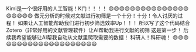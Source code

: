 Kimi是一个很好用的人工智能！K门！！！！
😄😄😄😄😄😄😄😄😄😄😄😄😄😄😄😄😄😄😄😄
做元分析的时候对文献进行初筛是一个十分！十分！令人讨厌的过程！
如果让人工智能帮助我们进行初步筛选效率Up！！！
所以写了这个代码结合Zotero（非常好用的文献管理软件）让AI帮助我进行文献的初筛
这是第一步！
后续我希望能够让AI帮我自动从文献里爬取需要的数据！
科研人！科研魂！
😄😄😄😄😄😄😄😄😄😄😄😄😄😄😄😄😄😄😄😄
